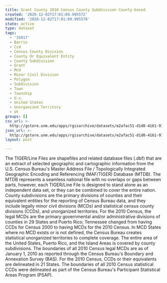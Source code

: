 ```yaml
---
title: Grant County 2010 Census County Subdivision County-based
created: '2020-12-02T17:01:09.995572'
modified: '2020-12-02T17:01:09.995578'
state: active
type: dataset
tags:
  - '35017'
  - Barrio
  - Ccd
  - Census County Division
  - County Or Equivalent Entity
  - County Subdivision
  - Grant
  - Mcd
  - Minor Civil Division
  - Polygon
  - Subdivision
  - Town
  - Township
  - U.s.
  - United States
  - Unorganized Territory
  - Ut
groups: []
csv_url: >-
  http://gstore.unm.edu/apps/rgisarchive/datasets/e2afac51-d1d0-4161-97c0-1cfdc4deaae9/tl_2010_35017_cousub10.derived.csv
json_url: >-
  http://gstore.unm.edu/apps/rgisarchive/datasets/e2afac51-d1d0-4161-97c0-1cfdc4deaae9/tl_2010_35017_cousub10.derived.json
layout: post

---
```

The TIGER/Line Files are shapefiles and related database files (.dbf) that are an extract of selected geographic and cartographic information from the U.S. Census Bureau's Master Address File / Topologically Integrated Geographic Encoding and Referencing (MAF/TIGER) Database (MTDB).  The MTDB represents a seamless national file with no overlaps or gaps between parts, however, each TIGER/Line File is designed to stand alone as an independent data set, or they can be combined to cover the entire nation.  County subdivisions are the primary divisions of counties and their equivalent entities for the reporting of Census Bureau data, and they include legally minor civil divisions (MCDs) and statistical census county divisions (CCDs), and unorganized territories.  For the 2010 Census, the legal MCDs are the primary governmental and/or administrative divisions of counties in 29 States and Puerto Rico; Tennessee changed from having CCDs for Census 2000 to having MCDs for the 2010 Census.  In MCD States where no MCD exists or is not defined, the Census Bureau creates statistical unorganized territories to complete coverage.  The entire area of the United States, Puerto Rico, and the Island Areas is covered by county subdivisions.  The boundaries of all 2010 Census legal MCDs are as of January 1, 2010 as reported through the Census Bureau's Boundary and Annexation Survey (BAS).  For the 2010 Census, CCDs or their equivalents are delineated in 21 States.  The boundaries of all 2010 Census statistical CCDs were delineated as part of the Census Bureau's Participant Statistical Areas Program (PSAP).  


